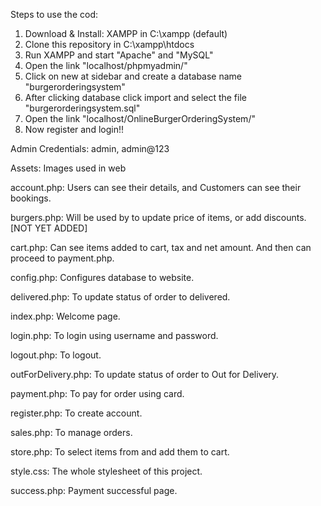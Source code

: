 Steps to use the cod:
1. Download & Install: XAMPP in C:\xampp (default)
2. Clone this repository in C:\xampp\htdocs
3. Run XAMPP and start "Apache" and "MySQL"
4. Open the link "localhost/phpmyadmin/"
5. Click on new at sidebar and create a database name "burgerorderingsystem"
6. After clicking database click import and select the file "burgerorderingsystem.sql"
4. Open the link "localhost/OnlineBurgerOrderingSystem/"
8. Now register and login!!

Admin Credentials: admin, admin@123

Assets: Images used in web

account.php: Users can see their details, and Customers can see their bookings.

burgers.php: Will be used by to update price of items, or add discounts. [NOT YET ADDED]

cart.php: Can see items added to cart, tax and net amount. And then can proceed to payment.php.

config.php: Configures database to website.

delivered.php: To update status of order to delivered.

index.php: Welcome page.

login.php: To login using username and password.

logout.php: To logout.

outForDelivery.php: To update status of order to Out for Delivery.

payment.php: To pay for order using card.

register.php: To create account.

sales.php: To manage orders.

store.php: To select items from and add them to cart.

style.css: The whole stylesheet of this project.

success.php: Payment successful page.
